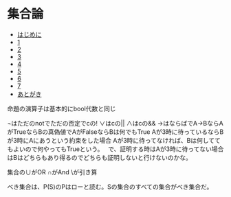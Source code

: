 # 集合論

- [はじめに](set00.md)
- [1](set01.md)
- [2](set02.md)
- [3](set03.md)
- [4](set04.md)
- [5](set05.md)
- [6](set06.md)
- [7](set07.md)
- [あとがき](set99.md)

命題の演算子は基本的にbool代数と同じ

¬はただのnotでただの否定でcの!
∨はcの||
∧はcの&&
→はならばでA→BならAがTrueならBの真偽値でAがFalseならBは何でもTrue
Aが3時に待っているならBが3時にAにあうという約束をした場合
Aが3時に待ってなければ、Bは何しててもよいので何やってもTrueという。　
で、証明する時はAが3時に待ってない場合はBはどちらもあり得るのでどちらも証明しないと行けないのかな。

集合の∪がOR ∩がAnd \が引き算

べき集合は、Ρ(S)のΡはローと読む。Sの集合のすべての集合がべき集合だ。
